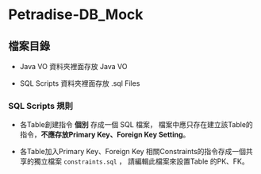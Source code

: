 # Petradise-DB_Mock

## 檔案目錄

* Java VO 資料夾裡面存放 Java VO

* SQL Scripts 資料夾裡面存放 .sql Files

### SQL Scripts 規則

- 各Table創建指令 **個別** 存成一個 SQL 檔案，
  檔案中應只存在建立該Table的指令，**不應存放Primary Key、Foreign Key Setting**。 
 
- 各Table加入Primary Key、Foreign Key 相關Constraints的指令存成一個共享的獨立檔案 `constraints.sql` ，
  請編輯此檔案來設置Table 的PK、FK。
  
